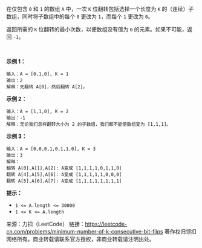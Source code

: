 在仅包含 ```0``` 和 ```1``` 的数组 ```A``` 中，一次 ```K``` 位翻转包括选择一个长度为 ```K``` 的（连续）子数组，同时将子数组中的每个 ```0``` 更改为 ```1```，而每个 ```1``` 更改为 ```0```。

返回所需的 ```K``` 位翻转的最小次数，以便数组没有值为 ```0``` 的元素。如果不可能，返回 ```-1```。

 

**示例 1：**
```
输入：A = [0,1,0], K = 1
输出：2
解释：先翻转 A[0]，然后翻转 A[2]。
```
**示例 2：**
```
输入：A = [1,1,0], K = 2
输出：-1
解释：无论我们怎样翻转大小为 2 的子数组，我们都不能使数组变为 [1,1,1]。
```
**示例 3：**
```
输入：A = [0,0,0,1,0,1,1,0], K = 3
输出：3
解释：
翻转 A[0],A[1],A[2]: A变成 [1,1,1,1,0,1,1,0]
翻转 A[4],A[5],A[6]: A变成 [1,1,1,1,1,0,0,0]
翻转 A[5],A[6],A[7]: A变成 [1,1,1,1,1,1,1,1]
```

**提示：**

* ```1 <= A.length <= 30000```
* ```1 <= K <= A.length```

来源：力扣（LeetCode）
链接：https://leetcode-cn.com/problems/minimum-number-of-k-consecutive-bit-flips
著作权归领扣网络所有。商业转载请联系官方授权，非商业转载请注明出处。
